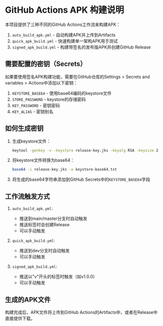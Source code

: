 # GitHub Actions APK 构建说明

本项目提供了三种不同的GitHub Actions工作流来构建APK：

1. `auto_build_apk.yml` - 自动构建APK并上传到Artifacts
2. `quick_apk_build.yml` - 快速构建单一架构APK用于测试
3. `signed_apk_build.yml` - 构建带签名的发布版APK并创建GitHub Release

## 需要配置的密钥（Secrets）

如果要使用签名APK构建功能，需要在GitHub仓库的Settings > Secrets and variables > Actions中添加以下密钥：

1. `KEYSTORE_BASE64` - 使用base64编码的keystore文件
2. `STORE_PASSWORD` - keystore的存储密码
3. `KEY_PASSWORD` - 密钥密码
4. `KEY_ALIAS` - 密钥别名

## 如何生成密钥

1. 生成keystore文件：
   ```bash
   keytool -genkey -v -keystore release-key.jks -keyalg RSA -keysize 2048 -storepass your_store_password -keypass your_key_password -validity 10000 -alias your_key_alias
   ```

2. 将keystore文件转换为base64：
   ```bash
   base64 -i release-key.jks -o keystore-base64.txt
   ```

3. 将生成的base64字符串添加到GitHub Secrets中的`KEYSTORE_BASE64`字段

## 工作流触发方式

1. `auto_build_apk.yml`:
   - 推送到main/master分支时自动触发
   - 推送标签时会创建Release
   - 可以手动触发

2. `quick_apk_build.yml`:
   - 推送到dev分支时自动触发
   - 可以手动触发

3. `signed_apk_build.yml`:
   - 推送以"v"开头的标签时触发（如v1.0.0）
   - 可以手动触发

## 生成的APK文件

构建完成后，APK文件将上传到GitHub Actions的Artifacts中，或者在Release中直接提供下载。
